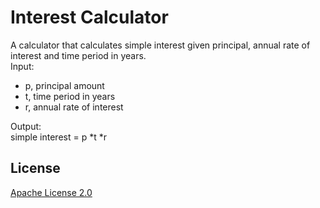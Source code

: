 # Interest Calculator

A calculator that calculates simple interest given principal, annual rate of interest and time period in years.
<br>
Input:
   * p, principal amount<br>
   * t, time period in years<br>
   * r, annual rate of interest<br>
   
Output:<br>
  simple interest = p \*t \*r

## License

[Apache License 2.0](https://github.com/nangaeindray/github-final-project/blob/main/LICENSE)
